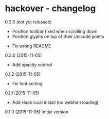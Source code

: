 hackover - changelog
====================

0.3.0 (not yet released)
+ Position toolbar fixed when scrolling down
+ Position glyphs on top of their Unicode points
- Fix wrong README

0.2.0 (2015-11-05)
+ Add opacity control

0.1.2 (2015-11-05)
- Fix font sorting

0.1.1 (2015-11-05)
+ Add Hack local install (no webfont loading)

0.1.0 (2015-11-05)
Initial version
